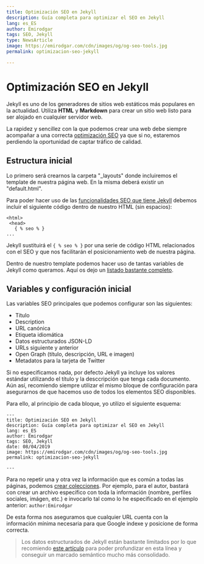```yaml
---
title: Optimización SEO en Jekyll
description: Guía completa para optimizar el SEO en Jekyll
lang: es_ES
author: Emirodgar
tags: SEO, Jekyll
type: NewsArticle
image: https://emirodgar.com/cdn/images/og/og-seo-tools.jpg
permalink: optimizacion-seo-jekyll

---
```


# Optimización SEO en Jekyll

Jekyll es uno de los generadores de sitios web estáticos más populares en la actualidad. Utiliza **HTML** y **Markdown** para crear un sitio web listo para ser alojado en cualquier servidor web. 

La rapidez y sencillez con la que podemos crear una web debe siempre acompañar a una correcta [optimización SEO](factores-seo) ya que si no, estaremos perdiendo la oportunidad de captar tráfico de calidad.

## Estructura inicial

Lo primero será crearnos la carpeta "_layouts" donde incluiremos el template de nuestra página web. En la misma deberá existir un "default.html".

Para poder hacer uso de las [funcionalidades SEO que tiene Jekyll]([http://jekyll.github.io/jekyll-seo-tag/usage/](http://jekyll.github.io/jekyll-seo-tag/usage/)) debemos incluir el siguiente código dentro de nuestro HTML (sin espacios):

```
<html>
 <head>
   { % seo % }
...
```

Jekyll sustituirá el ```{ % seo % }``` por una serie de código HTML relacionados con el SEO y que nos facilitarán el posicionamiento web de nuestra página.

Dentro de nuestro template podemos hacer uso de tantas variables de Jekyll como queramos. Aquí os dejo un [listado bastante completo]([https://jekyllrb.com/docs/variables/](https://jekyllrb.com/docs/variables/)).

## Variables y configuración inicial

Las variables SEO principales que podemos configurar son las siguientes:

-   Título
-   Description
-   URL canónica
-  Etiqueta idiomática
-   Datos estructurados JSON-LD
-   URLs siguiente y anterior
-   Open Graph (título, descripción, URL e imagen)
-   Metadatos para la tarjeta de Twitter

Si no especificamos nada, por defecto Jekyll ya incluye los valores estándar utilizando el título y la desccripción que tenga cada documento. Aún así, recomiendo siempre utilizar el mismo bloque de configuración para asegurarnos de que hacemos uso de todos los elementos SEO disponibles.

Para ello, al principio de cada bloque, yo utilizo el siguiente esquema:

```
---
title: Optimización SEO en Jekyll
description: Guía completa para optimizar el SEO en Jekyll
lang: es_ES
author: Emirodgar
tags: SEO, Jekyll
date: 08/04/2019
image: https://emirodgar.com/cdn/images/og/og-seo-tools.jpg
permalink: optimizacion-seo-jekyll

---
```

Para no repetir una y otra vez la información que es común a todas las páginas, podemos [crear colecciones]([http://jekyll.github.io/jekyll-seo-tag/advanced-usage/#author-information](http://jekyll.github.io/jekyll-seo-tag/advanced-usage/#author-information)). Por ejemplo, para el autor, bastará con crear un archivo específico con toda la información (nombre, perfiles sociales, imágen, etc.) e invocarlo tal como lo he especificado en el ejemplo anterior: ```author:Emirodgar```

De esta forma nos aseguramos que cualquier URL cuenta con la información mínima necesaria para que Google indexe y posicione de forma correcta.

> Los datos estructurados de Jekyll están bastante limitados por lo que recomiendo [este artículo]([http://aramzs.github.io/jekyll/schema-dot-org/2018/04/27/how-to-make-your-jekyll-site-structured.html](http://aramzs.github.io/jekyll/schema-dot-org/2018/04/27/how-to-make-your-jekyll-site-structured.html))  para poder profundizar en esta línea y conseguir un marcado semántico mucho más consolidado.
<!--stackedit_data:
eyJoaXN0b3J5IjpbMTE2MTU0MTY1NCw4MjI1MDUyOTAsMTI3MD
Y4NzU3NSwtMjY4NTM5NTgzLC04MDEzMjI5OTVdfQ==
-->